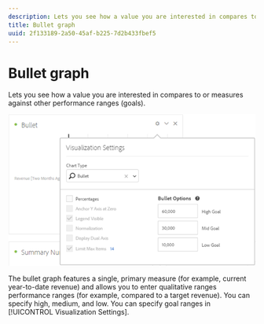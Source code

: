 ```yaml
---
description: Lets you see how a value you are interested in compares to or measures against other performance ranges (goals).
title: Bullet graph
uuid: 2f133189-2a50-45af-b225-7d2b433fbef5
---
```


# Bullet graph

Lets you see how a value you are interested in compares to or measures against other performance ranges (goals).

 ![](assets/bullet-image.png)

The bullet graph features a single, primary measure (for example, current year-to-date revenue) and allows you to enter qualitative ranges performance ranges (for example, compared to a target revenue). You can specify high, medium, and low. You can specify goal ranges in [!UICONTROL Visualization Settings].
